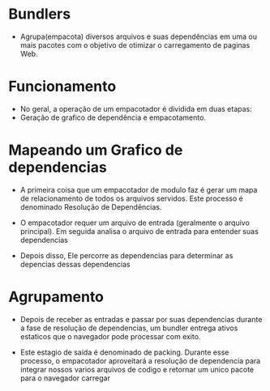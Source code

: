 # Bundlers

- Agrupa(empacota) diversos arquivos e suas dependências em uma ou mais pacotes com o objetivo de otimizar o carregamento de paginas Web.

# Funcionamento
- No geral, a operação de um empacotador é dividida em duas etapas:
- Geração de grafico de dependência e empacotamento.

# Mapeando um Grafico de dependencias

- A primeira coisa que um empacotador de modulo faz é gerar um mapa de relacionamento de todos os arquivos servidos. Este processo é denominado Resolução de Dependências.

- O empacotador requer um arquivo de entrada (geralmente o arquivo principal). Em seguida analisa o arquivo de entrada para entender suas dependencias

- Depois disso, Ele percorre as dependencias para determinar as depencias dessas dependencias


# Agrupamento

- Depois de receber as entradas e passar por suas dependencias durante a fase de resolução de dependencias, um bundler entrega ativos estaticos que o navegador pode processar com exito.

- Este estagio de saida é denominado de packing. Durante esse processo, o empacotador aproveitará a resolução de dependencia para integrar nossos varios arquivos de codigo e retornar um unico pacote para o navegador carregar
